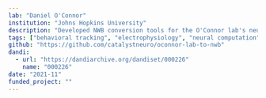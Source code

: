 ```yaml
---
lab: "Daniel O'Connor"
institution: "Johns Hopkins University"
description: "Developed NWB conversion tools for the O'Connor lab's neuroscience datasets. The conversion pipeline integrates MATLAB-based data processing with Python-based NWB conversion workflows, enabling standardization of complex experimental data. The tools include specialized interfaces for handling MATLAB-generated data structures and converting them into the NWB format."
tags: ["behavioral tracking", "electrophysiology", "neural computation"]
github: "https://github.com/catalystneuro/oconnor-lab-to-nwb"
dandi:
  - url: "https://dandiarchive.org/dandiset/000226"
    name: "000226"
date: "2021-11"
funded_project: ""
---
```

